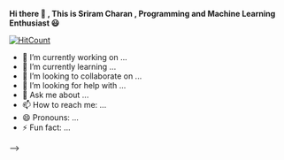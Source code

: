 **Hi there 👋 , This is Sriram Charan , Programming and Machine Learning Enthusiast :smiley:**


[![HitCount](http://hits.dwyl.com/Sri8910/Sri8910.svg)](http://hits.dwyl.com/Sri8910/Sri8910)


- 🔭 I’m currently working on ...
- 🌱 I’m currently learning ...
- 👯 I’m looking to collaborate on ...
- 🤔 I’m looking for help with ...
- 💬 Ask me about ...
- 📫 How to reach me: ...
- 😄 Pronouns: ...
- ⚡ Fun fact: ...

-->
